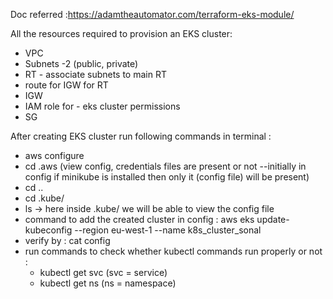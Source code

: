 Doc referred :https://adamtheautomator.com/terraform-eks-module/

All the resources required to provision an EKS cluster:

- VPC
- Subnets -2 (public, private)
- RT - associate subnets to main RT
- route for IGW for RT
- IGW
- IAM role for - eks cluster permissions
- SG 


After creating EKS cluster run following commands in terminal :
- aws configure 
- cd .aws (view config, credentials files are present or not --initially in config if minikube is installed then only it (config file) will be present)
- cd ..
- cd .kube/
- ls -> here inside .kube/ we will be able to view the config file 
- command to add the created cluster in config : aws eks update-kubeconfig --region eu-west-1 --name k8s_cluster_sonal
- verify by : cat config 
- run commands to check whether kubectl commands run properly or not :
  - kubectl get svc (svc = service)
  - kubectl get ns (ns = namespace)
